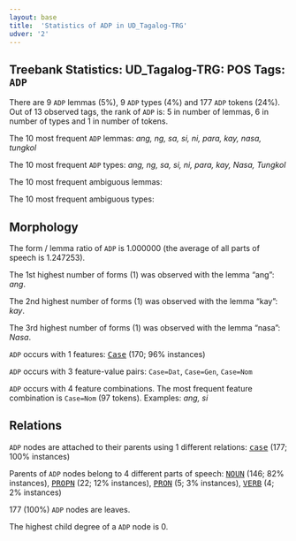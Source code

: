 ```yaml
---
layout: base
title:  'Statistics of ADP in UD_Tagalog-TRG'
udver: '2'
---
```


## Treebank Statistics: UD_Tagalog-TRG: POS Tags: `ADP`

There are 9 `ADP` lemmas (5%), 9 `ADP` types (4%) and 177 `ADP` tokens (24%).
Out of 13 observed tags, the rank of `ADP` is: 5 in number of lemmas, 6 in number of types and 1 in number of tokens.

The 10 most frequent `ADP` lemmas: <em>ang, ng, sa, si, ni, para, kay, nasa, tungkol</em>

The 10 most frequent `ADP` types:  <em>ang, ng, sa, si, ni, para, kay, Nasa, Tungkol</em>

The 10 most frequent ambiguous lemmas: 

The 10 most frequent ambiguous types:  



## Morphology

The form / lemma ratio of `ADP` is 1.000000 (the average of all parts of speech is 1.247253).

The 1st highest number of forms (1) was observed with the lemma “ang”: <em>ang</em>.

The 2nd highest number of forms (1) was observed with the lemma “kay”: <em>kay</em>.

The 3rd highest number of forms (1) was observed with the lemma “nasa”: <em>Nasa</em>.

`ADP` occurs with 1 features: <tt><a href="tl_trg-feat-Case.html">Case</a></tt> (170; 96% instances)

`ADP` occurs with 3 feature-value pairs: `Case=Dat`, `Case=Gen`, `Case=Nom`

`ADP` occurs with 4 feature combinations.
The most frequent feature combination is `Case=Nom` (97 tokens).
Examples: <em>ang, si</em>


## Relations

`ADP` nodes are attached to their parents using 1 different relations: <tt><a href="tl_trg-dep-case.html">case</a></tt> (177; 100% instances)

Parents of `ADP` nodes belong to 4 different parts of speech: <tt><a href="tl_trg-pos-NOUN.html">NOUN</a></tt> (146; 82% instances), <tt><a href="tl_trg-pos-PROPN.html">PROPN</a></tt> (22; 12% instances), <tt><a href="tl_trg-pos-PRON.html">PRON</a></tt> (5; 3% instances), <tt><a href="tl_trg-pos-VERB.html">VERB</a></tt> (4; 2% instances)

177 (100%) `ADP` nodes are leaves.

The highest child degree of a `ADP` node is 0.

